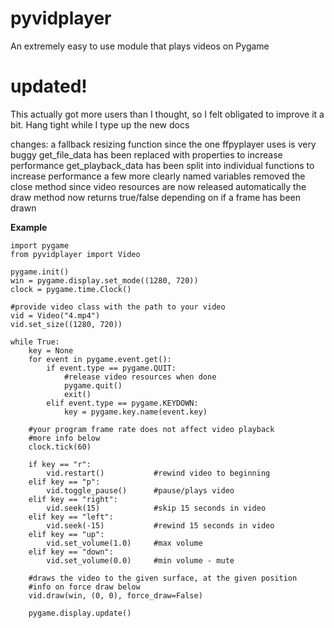 # pyvidplayer
An extremely easy to use module that plays videos on Pygame

# updated!
This actually got more users than I thought, so I felt obligated to
improve it a bit. Hang tight while I type up the new docs

changes:
a fallback resizing function since the one ffpyplayer uses is very buggy
get_file_data has been replaced with properties to increase performance
get_playback_data has been split into individual functions to increase performance
a few more clearly named variables
removed the close method since video resources are now released automatically
the draw method now returns true/false depending on if a frame has been drawn

**Example**
```
import pygame
from pyvidplayer import Video

pygame.init()
win = pygame.display.set_mode((1280, 720))
clock = pygame.time.Clock()

#provide video class with the path to your video
vid = Video("4.mp4")
vid.set_size((1280, 720))

while True:
    key = None
    for event in pygame.event.get():
        if event.type == pygame.QUIT:
            #release video resources when done
            pygame.quit()
            exit()
        elif event.type == pygame.KEYDOWN:
            key = pygame.key.name(event.key)
    
    #your program frame rate does not affect video playback
    #more info below
    clock.tick(60)
    
    if key == "r":
        vid.restart()           #rewind video to beginning
    elif key == "p":
        vid.toggle_pause()      #pause/plays video
    elif key == "right":
        vid.seek(15)            #skip 15 seconds in video
    elif key == "left":
        vid.seek(-15)           #rewind 15 seconds in video
    elif key == "up":
        vid.set_volume(1.0)     #max volume
    elif key == "down":
        vid.set_volume(0.0)     #min volume - mute
        
    #draws the video to the given surface, at the given position
    #info on force draw below
    vid.draw(win, (0, 0), force_draw=False)
    
    pygame.display.update()
```
